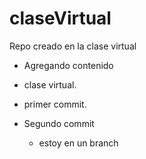 # claseVirtual
Repo creado en la clase virtual
* Agregando contenido
* clase virtual.
* primer commit.

* Segundo commit
    * estoy en un branch
